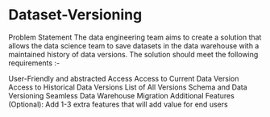 # Dataset-Versioning
Problem Statement
The data engineering team aims to create a solution that allows the data science team to save datasets in the data warehouse with a maintained history of data versions. The solution should meet the following requirements :-

User-Friendly and abstracted Access
Access to Current Data Version
Access to Historical Data Versions
List of All Versions
Schema and Data Versioning
Seamless Data Warehouse Migration
Additional Features (Optional): Add 1-3 extra features that will add value for end users
